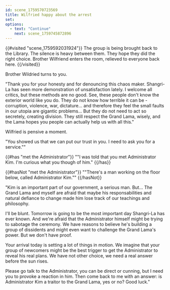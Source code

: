 ```yaml
---
id: scene_1759570723569
title: Wilfried happy about the arrest
set:
options:
  - text: "Continue"
    next: scene_1759745872896
---
```


{{#visited "scene_1759592031924"}}
  The group is being brought back to the Library. The silence is heavy between them. They hope they did the right choice. Brother Wilfriend enters the room, relieved to everyone back here.
{{/visited}}

Brother Wildried turns to you.

"Thank you for your honesty and for denouncing this chaos maker. Shangri-La has seen more demonstration of unsatisfaction lately. I welcome all critics, but these methods are no good. See, these people don't know the exterior world like you do. They do not know how terrible it can be - corruption, violence, war, dictature... and therefore they feel the small faults in our utopia are gigantic problems... But they do not need to act so secretely, creating division. They still respect the Grand Lama, wisely, and the Lama hopes you people can actually help us with all this."

Wilfried is pensive a moment.

"You showed us that we can put our trust in you. I need to ask you for a service.""

{{#has "met the Administrator"}}
  ""I was told that you met Administrator Kim. I'm curious what you though of him."
{{/has}}

{{#hasNot "met the Administrator"}}
  ""There's a man working on the floor below, called Administrator Kim.""
{{/hasNot}}

"Kim is an important part of our government, a serious man. But... The Grand Lama and myself are afraid that maybe his responsabilities and natural defiance to change made him lose track of our teachings and philosophy. 

I'll be blunt. Tomorrow is going to be the most important day Shangri-La has ever known. And we're afraid that the Administrator himself might be trying to sabotage the ceremony. We have reasons to believe he's building a group of dissidents and might even want to challenge the Grand Lama's power. But we don't have proof.

Your arrival today is setting a lot of things in motion. We imagine that your group of newcomers might be the best trigger to get the Administrator to reveal his real plans. We have not other choice, we need a real answer before the sun rises.

Please go talk to the Administrator, you can be direct or cunning, but I need you to provoke a reaction in him. Then come back to me with an answer: is Administrator Kim a traitor to the Grand Lama, yes or no? Good luck."